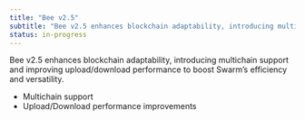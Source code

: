 ```yaml
---
title: "Bee v2.5"
subtitle: "Bee v2.5 enhances blockchain adaptability, introducing multichain support and improving upload/download performance to boost Swarm’s efficiency and versatility."
status: in-progress
---
```


Bee v2.5 enhances blockchain adaptability, introducing multichain support and improving upload/download performance to boost Swarm’s efficiency and versatility.

- Multichain support
- Upload/Download performance improvements